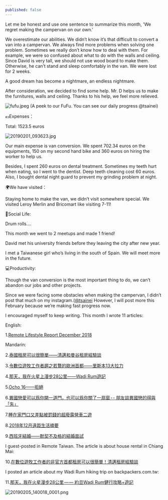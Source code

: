 ```yaml
---
published: false
---
```


Let me be honest and use one sentence to summarize this month, 'We regret making the campervan on our own.'

We overestimate our abilities. We didn’t know it’s that difficult to convert a van into a campervan. We always find more problems when solving one problem. Sometimes we really don’t know how to deal with them. For example, we were so confused about what to do with the walls and ceiling. Since David is very tall, we should not use wood board to make them. Otherwise, he can’t stand and sleep comfortably in the van. We were lost for 2 weeks.

A good dream has become a nightmare, an endless nightmare. 

After consideration, we decided to find some help. Mr. D helps us to make the furnitures, walls and ceiling. Thanks to his help, we feel more relieved. 

![fufu.jpeg]({{site.baseurl}}/images/fufu.jpeg)
(A peek to our FuFu. You can see our daily progress @tsainei)

💶Expenses：

Total: 1523.5 euros

![20190201_093623.jpg]({{site.baseurl}}/images/20190201_093623.jpg)

Our main expense is van conversion. We spent 702.34 euros on the equipments, 150 on my second hand bike and 360 euros on hiring the worker to help us.

Besides, I spent 260 euros on dental treatment. Sometimes my teeth hurt when eating, so I went to the dentist. Deep teeth cleaning cost 60 euros. Also, I bought dental night guard to prevent my grinding problem at night.

🌍We have visited：

Staying home to make the van, we didn’t visit somewhere special. We visited Leroy Merlin and Bricomart like visiting 7-11!

🍻Social Life:

Drum rolls….

This month we went to 2 meetups and made 1 friend!

David met his university friends before they leaving the city after new year.

I met a Taiwanese girl who’s living in the south of Spain. We will meet more in the future.

💻Productivity:

Though the van conversion is the most important thing to do, we can’t abandon our jobs and other projects.

Since we were facing some obstacles when making the campervan, I didn’t post that much on my instagram.([@tsainei](https://www.instagram.com/tsainei/) However, I will post more this February because we’re making fast progress now.

I encouraged myself to keep writing. This month I wrote 11 articles:

English:

1.[Remote Lifestyle Report December 2018](https://tsainei.com/Remote-Lifestyle-Report-December-2018/)


Mandarin:

2.[泰國租房可以很簡單——清邁和曼谷租房經驗談](https://tsainei.com/%E6%B3%B0%E5%9C%8B%E7%A7%9F%E6%88%BF%E5%8F%AF%E4%BB%A5%E5%BE%88%E7%B0%A1%E5%96%AE-%E6%B8%85%E9%82%81%E5%92%8C%E6%9B%BC%E8%B0%B7%E7%A7%9F%E6%88%BF%E7%B6%93%E9%A9%97%E8%AB%87/)

3.[令數位遊牧工作者趨之若鶩的歐洲首都——里斯本13大拉力](https://tsainei.com/%E4%BB%A4%E6%95%B8%E4%BD%8D%E9%81%8A%E7%89%A7%E5%B7%A5%E4%BD%9C%E8%80%85%E8%B6%A8%E4%B9%8B%E8%8B%A5%E9%B6%A9%E7%9A%84%E6%AD%90%E6%B4%B2%E9%A6%96%E9%83%BD-%E9%87%8C%E6%96%AF%E6%9C%AC13%E5%A4%A7%E6%8B%89%E5%8A%9B/)

4.[那天，我在火星上漫步28公里——Wadi Rum遊記](https://medium.com/live-on-the-road/wadi-rum-travel-walk-in-the-desert-1abff8f144f5)

5.[Ocho 16——拒絕](https://tsainei.com/Ocho-16-%E6%8B%92%E7%B5%95/)

6.[異國戀愛可以爲你開一道門，也可以爲你關了一扇窗 - - 朋友談異國戀的得與「失」](https://medium.com/live-on-the-road/gain-and-loss-in-a-cross-culture-relationship-e69365571bce)

7.[睡在家門口又差點被罰錢的超廢露營車二遊](https://tsainei.com/%E7%9D%A1%E5%9C%A8%E5%AE%B6%E9%96%80%E5%8F%A3%E5%8F%88%E5%B7%AE%E9%BB%9E%E8%A2%AB%E7%BD%B0%E9%8C%A2%E7%9A%84%E8%B6%85%E5%BB%A2%E9%9C%B2%E7%87%9F%E8%BB%8A%E4%BA%8C%E9%81%8A/)

8.[2018年12月遠距生活摘要](https://tsainei.com/2018%E5%B9%B412%E6%9C%88%E9%81%A0%E8%B7%9D%E7%94%9F%E6%B4%BB%E6%91%98%E8%A6%81/)

9.[西班牙結婚——默契不及格的結婚面試](https://tsainei.com/%E8%A5%BF%E7%8F%AD%E7%89%99%E7%B5%90%E5%A9%9A-%E9%BB%98%E5%A5%91%E4%B8%8D%E5%8F%8A%E6%A0%BC%E7%9A%84%E7%B5%90%E5%A9%9A%E9%9D%A2%E8%A9%A6/)


I guest-posted in Remote Taiwan. The article is about house rental in Chiang Mai:

10.[在數位遊牧工作者的非官方首都租房可以很簡單！清邁租房經驗談](https://medium.com/remote-taiwan/house-rental-in-chiang-mai-e3979e8998e9)

I posted an article about my Wadi Rum hiking trip on backpackers.com.tw:

11.[那天，我在火星漫步28公里 — — 約旦Wadi Rum健行攻略+遊記](https://www.backpackers.com.tw/forum/showthread.php?t=10232853)

![20190205_140018_0001.png]({{site.baseurl}}/images/20190205_140018_0001.png)


